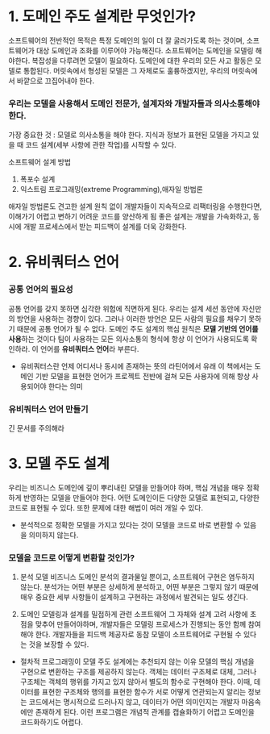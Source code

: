 # 1. 도메인 주도 설계란 무엇인가?
소프트웨어의 전반적인 목적은 특정 도메인의 일이 더 잘 굴러가도록 하는 것이며, 소프트웨어가 대상 도메인과 조화를 이루어야 가능해진다.
소프트웨어는 도메인을 모델링 해야한다.
복잡성을 다루려면 모델이 필요하다. 도메인에 대한 우리의 모든 사고 활동은 모델로 통합된다. 
머릿속에서 형성된 모델은 그 자체로도 훌륭하겠지만, 우리의 머릿속에서 바깥으로 끄집어내야 한다.

### 우리는 모델을 사용해서 도메인 전문가, 설계자와 개발자들과 의사소통해야 한다.
가장 중요한 것 : 모델로 의사소통을 해야 한다.
지식과 정보가 표현된 모델을 가지고 있을 때 코드 설계(세부 사항에 관한 작업)를 시작할 수 있다.

소프트웨어 설계 방법
1. 폭포수 설계
2. 익스트림 프로그래밍(extreme Programming),애자일 방법론

애자일 방법론도 견고한 설계 원칙 없이 개발자들이 지속적으로 리팩터링을 수행한다면, 이해가기 어렵고 변하기 어려운 코드를 양산하게 됨
좋은 설계는 개발을 가속화하고, 동시에 개발 프로세스에서 받는 피드백이 설계를 더욱 강화한다.

# 2. 유비쿼터스 언어
### 공통 언어의 필요성
공통 언어를 갖지 못하면 심각한 위험에 직면하게 된다.
우리는 설계 세션 동안에 자신만의 방언을 사용하는 경향이 있다. 그러나 이러한 방언은 모든 사람의 필요를 채우기 못하기 때문에 공통 언어가 될 수 없다.
도메인 주도 설계의 핵심 원칙은 **모델 기반의 언어를 사용**하는 것이다
팀이 사용하는 모든 의사소통의 형식에 항상 이 언어가 사용되도록 확인하라. 이 언어를 **유비쿼터스 언어**라 부른다.

- 유비쿼터스란
언제 어디서나 동시에 존재하는 뜻의 라틴어에서 유래
이 책에서는 도메인 기반 모델을 표현한 언어가 프로젝트 전반에 걸쳐 모든 사용자에 의해 항상 사용되어야 한다는 의미

### 유비쿼터스 언어 만들기
긴 문서를 주의해라

# 3. 모델 주도 설계
우리는 비즈니스 도메인에 깊이 뿌리내린 모델을 만들어야 하며, 핵심 개념을 매우 정확하게 반영하는 모델을 만들어야 한다.
어떤 도메인이든 다양한 모델로 표현되고, 다양한 코드로 표현될 수 있다. 또한 문제에 대한 해법이 여러 개일 수 있다.
- 분석적으로 정확한 모델을 가지고 있다는 것이 모델을 코드로 바로 변환할 수 있음을 의미하지 않는다.

### 모델을 코드로 어떻게 변환할 것인가?
1) 분석 모델
비즈니스 도메인 분석의 결과물일 뿐이고, 소프트웨어 구현은 염두하지 않는다.
분석가는 어떤 부분은 상세하게 분석하고, 어떤 부분은 그렇지 않기 때문에 매우 중요한 세부 사항들이 설계하고 구현하는 과정에서 발견되는 일도 생긴다.

2) 도메인 모델링과 설계를 밀접하게 관련
소프트웨어 그 자체와 설계 고려 사항에 초점을 맞추어 만들어야하며, 개발자들은 모델링 프로세스가 진행되는 동안 함께 참여해야 한다.
개발자들을 피드백 제공자로 동참
모델이 소프트웨어로 구현될 수 있다는 것을 보장할 수 있다.

- 절차적 프로그래밍이 모델 주도 설계에는 추천되지 않는 이유
모델의 핵심 개념을 구현으로 변환하는 구조를 제공하지 않는다.
객체는 데이터 구조체로 대체, 그러나 구조체는 객체의 행위를 가지고 있지 않아서 별도의 함수로 구현해야 한다.
이때, 데이터를 표현한 구조체와 행의를 표현한 함수가 서로 어떻게 연관되는지 알리는 정보는 코드에서는 명시적으로 드러나지 않고, 데이터가 어떤 의미인지는 개발자 마음속에만 존재하게 된다.
이런 프로그램은 개념적 관계를 캡슐화하기 어렵고 도메인을 코드화하기도 어렵다.


